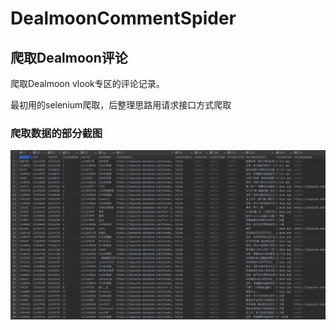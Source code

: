 # DealmoonCommentSpider
## 爬取Dealmoon评论

爬取Dealmoon vlook专区的评论记录。

最初用的selenium爬取，后整理思路用请求接口方式爬取



### 爬取数据的部分截图

![image-20200902170940756](.\screenshots\image-20200902170940756.png)
